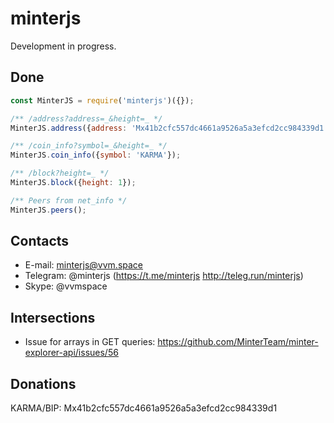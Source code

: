 # minterjs

Development in progress.

## Done

```js
const MinterJS = require('minterjs')({});

/** /address?address=_&height=_ */
MinterJS.address({address: 'Mx41b2cfc557dc4661a9526a5a3efcd2cc984339d1'});

/** /coin_info?symbol=_&height=_ */
MinterJS.coin_info({symbol: 'KARMA'});

/** /block?height=_ */
MinterJS.block({height: 1});

/** Peers from net_info */
MinterJS.peers();

```

## Contacts

- E-mail: minterjs@vvm.space
- Telegram: @minterjs (https://t.me/minterjs http://teleg.run/minterjs)
- Skype: @vvmspace

## Intersections

- Issue for arrays in GET queries: https://github.com/MinterTeam/minter-explorer-api/issues/56

## Donations

KARMA/BIP: Mx41b2cfc557dc4661a9526a5a3efcd2cc984339d1
